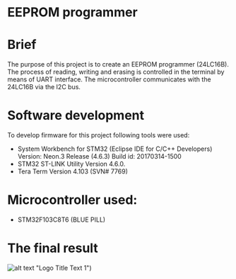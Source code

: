 # EEPROM programmer

# Brief
The purpose of this project is to create an EEPROM programmer (24LC16B).
The process of reading, writing and erasing is controlled in the terminal by means of UART interface. The microcontroller communicates with the 24LC16B via the I2C bus.


# Software development
To develop firmware for this project following tools were used:

- System Workbench for STM32 (Eclipse IDE for C/C++ Developers)
  Version: Neon.3 Release (4.6.3)
  Build id: 20170314-1500
- STM32 ST-LINK Utility
  Version 4.6.0.
- Tera Term 
  Version 4.103 (SVN# 7769)

# Microcontroller used:
- STM32F103C8T6 (BLUE PILL)

# The final result
![alt text](https://github.com/Siamian/STM32-projects/blob/d22dbfb8c0258087645209fb48ed9fdae7f3f581/EEPROM_programmer/Prototyp_EEPROM_programmer.jpg) "Logo Title Text 1")
